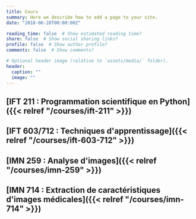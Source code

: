 ```yaml
---
title: Cours
summary: Here we describe how to add a page to your site.
date: "2018-06-28T00:00:00Z"

reading_time: false  # Show estimated reading time?
share: false  # Show social sharing links?
profile: false  # Show author profile?
comments: false  # Show comments?

# Optional header image (relative to `assets/media/` folder).
header:
  caption: ""
  image: ""
---
```


## [IFT 211 : Programmation scientifique en Python]({{< relref "/courses/ift-211" >}})

## [IFT 603/712 : Techniques d'apprentissage]({{< relref "/courses/ift-603-712" >}})

## [IMN 259 : Analyse d'images]({{< relref "/courses/imn-259" >}})

## [IMN 714 : Extraction de caractéristiques d'images médicales]({{< relref "/courses/imn-714" >}})
